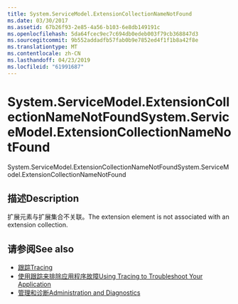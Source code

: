 ```yaml
---
title: System.ServiceModel.ExtensionCollectionNameNotFound
ms.date: 03/30/2017
ms.assetid: 67b26f93-2e85-4a56-b103-6e8db149191c
ms.openlocfilehash: 5da64fcec9ec7c694db0edeb003f79cb368847d3
ms.sourcegitcommit: 9b552addadfb57fab0b9e7852ed4f1f1b8a42f8e
ms.translationtype: MT
ms.contentlocale: zh-CN
ms.lasthandoff: 04/23/2019
ms.locfileid: "61991687"
---
```

# <a name="systemservicemodelextensioncollectionnamenotfound"></a><span data-ttu-id="84206-102">System.ServiceModel.ExtensionCollectionNameNotFound</span><span class="sxs-lookup"><span data-stu-id="84206-102">System.ServiceModel.ExtensionCollectionNameNotFound</span></span>
<span data-ttu-id="84206-103">System.ServiceModel.ExtensionCollectionNameNotFound</span><span class="sxs-lookup"><span data-stu-id="84206-103">System.ServiceModel.ExtensionCollectionNameNotFound</span></span>  
  
## <a name="description"></a><span data-ttu-id="84206-104">描述</span><span class="sxs-lookup"><span data-stu-id="84206-104">Description</span></span>  
 <span data-ttu-id="84206-105">扩展元素与扩展集合不关联。</span><span class="sxs-lookup"><span data-stu-id="84206-105">The extension element is not associated with an extension collection.</span></span>  
  
## <a name="see-also"></a><span data-ttu-id="84206-106">请参阅</span><span class="sxs-lookup"><span data-stu-id="84206-106">See also</span></span>

- [<span data-ttu-id="84206-107">跟踪</span><span class="sxs-lookup"><span data-stu-id="84206-107">Tracing</span></span>](../../../../../docs/framework/wcf/diagnostics/tracing/index.md)
- [<span data-ttu-id="84206-108">使用跟踪来排除应用程序故障</span><span class="sxs-lookup"><span data-stu-id="84206-108">Using Tracing to Troubleshoot Your Application</span></span>](../../../../../docs/framework/wcf/diagnostics/tracing/using-tracing-to-troubleshoot-your-application.md)
- [<span data-ttu-id="84206-109">管理和诊断</span><span class="sxs-lookup"><span data-stu-id="84206-109">Administration and Diagnostics</span></span>](../../../../../docs/framework/wcf/diagnostics/index.md)
